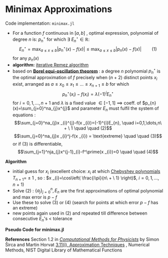 # Minimax Approximations

Code implementation: `minimax.jl`

- For a function $f$ continuous in $[a,b]$ , optimal expression, polynomial of degree $n$ is: $p_{n}^\star \text{ for which } \exists \ E_{n}^\star \in  \mathbb{R}:$ 
	$$E_{n}^\star=\max_{a\leq x\leq b}|p^\star_{n}(x)-f(x)|\leq \max_{a\leq x\leq b}|p_{n}(x)-f(x)| \quad \quad   (1) $$
	for any $p_{n}(x)$ 
- **algorithm:** [iterative Remez algorithm](https://en.wikipedia.org/wiki/Remez_algorithm) 
- based on **[Borel equi-oscillation theorem](https://en.wikipedia.org/wiki/Equioscillation_theorem)** : a degree $n$ polynomial $p^\star_{n}$ is the optimal approximation of $f$ precisely when $(n\ + \ 2)$ distinct points $x_{i}$ exist, arranged as $a\leq x_{0}\leq x_{1}\leq\dots\leq x_{n\ + \ 1}\leq b$ for which 
	$$p_{n}^\star(x_{i})-f(x _{i})=\lambda(-1)^{i}E_{n}^\star$$ for $i=0,1,\dots,n\ + \ 1$ and $\lambda$ is a fixed value $\in [-1,1]$ 
	$\implies$ coeff. of $p_{n}(x)=\sum_{j=0}^na_{j}x^{j}$ and parameter $E_{n}$ must fulfil the system of equations :
	$$\sum_{j=0}^na_{j}x _{i}^{j}-f(x _{i})=(-1)^{i}E_{n}, \quad  i=0,1,\dots,n\ + \  1 \quad  \quad  (2)$$
	$$\sum_{j=0}^na_{j}x _{i}^j-f(x _{i}) = \text{extreme} \quad  \quad  (3)$$ or if $(3)$ is differentiable, 
$$\sum_{j=1}^nja_{j}x^{j-1}_{i}-f^\prime(x _{i})=0 \quad   \quad  (4)$$

**Algorithm**
- initial guess for $x _{i}$ (excellent choice: $x _{i}$ at which [Chebyshev polynomials](https://en.wikipedia.org/wiki/Chebyshev_polynomials) $T_{n\ + \ 1}=\ \pm \ 1$ , so : $x _{i}=\cos\left( \frac{i\pi}{n\ + \ 1} \right)$, $i=0,1,\dots,n\ + \ 1$) 
- Solve $(2)$ : $\{ a_{j} \}_{j=0}^n, E_{n}$ are the first approximations of optimal polynomial and max error is $p-f$ 
- Use these to solve $(3)$ or $(4)$ (search for points at which error $p-f$ has an extreme)
- new points again used in $(2)$ and repeated till difference between consecutive $E_{n}$'s $<$ tolerance

**Pseudo Code for minimax.jl**



**References**
Section 1.2 in [*Computational Methods for Physicists*](https://link.springer.com/book/10.1007/978-3-319-78619-3) by Simon Širca and Martin Horvat
[3.11(i), Approximation Techniques](https://dlmf.nist.gov/3.11)  , Numerical Methods, NIST Digital Library of Mathematical Functions 
